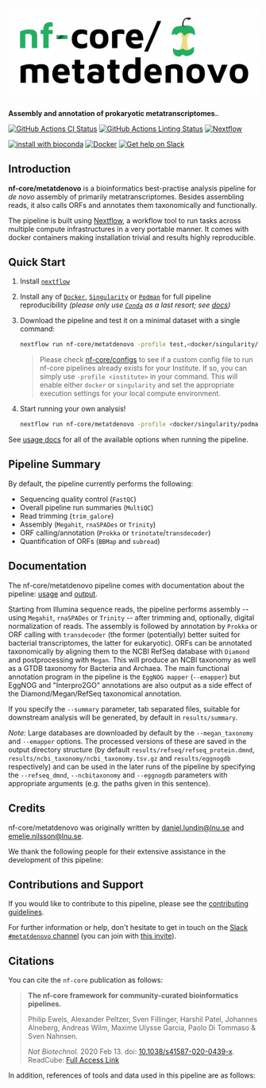 # ![nf-core/metatdenovo](docs/images/nf-core-metatdenovo_logo.png)

**Assembly and annotation of prokaryotic metatranscriptomes.**.

[![GitHub Actions CI Status](https://github.com/nf-core/metatdenovo/workflows/nf-core%20CI/badge.svg)](https://github.com/nf-core/metatdenovo/actions)
[![GitHub Actions Linting Status](https://github.com/nf-core/metatdenovo/workflows/nf-core%20linting/badge.svg)](https://github.com/nf-core/metatdenovo/actions)
[![Nextflow](https://img.shields.io/badge/nextflow-%E2%89%A520.04.0-brightgreen.svg)](https://www.nextflow.io/)

[![install with bioconda](https://img.shields.io/badge/install%20with-bioconda-brightgreen.svg)](https://bioconda.github.io/)
[![Docker](https://img.shields.io/docker/automated/nfcore/metatdenovo.svg)](https://hub.docker.com/r/nfcore/metatdenovo)
[![Get help on Slack](http://img.shields.io/badge/slack-nf--core%20%23metatdenovo-4A154B?logo=slack)](https://nfcore.slack.com/channels/metatdenovo)

## Introduction

**nf-core/metatdenovo** is a bioinformatics best-practise analysis pipeline for *de novo* assembly of primarily metatranscriptomes.
Besides assembling reads, it also calls ORFs and annotates them taxonomically and functionally.

The pipeline is built using [Nextflow](https://www.nextflow.io), a workflow tool to run tasks across multiple compute infrastructures in a very portable manner. It comes with docker containers making installation trivial and results highly reproducible.

## Quick Start

1. Install [`nextflow`](https://nf-co.re/usage/installation)

2. Install any of [`Docker`](https://docs.docker.com/engine/installation/), [`Singularity`](https://www.sylabs.io/guides/3.0/user-guide/) or [`Podman`](https://podman.io/) for full pipeline reproducibility _(please only use [`Conda`](https://conda.io/miniconda.html) as a last resort; see [docs](https://nf-co.re/usage/configuration#basic-configuration-profiles))_

3. Download the pipeline and test it on a minimal dataset with a single command:

    ```bash
    nextflow run nf-core/metatdenovo -profile test,<docker/singularity/podman/conda/institute>
    ```

    > Please check [nf-core/configs](https://github.com/nf-core/configs#documentation) to see if a custom config file to run nf-core pipelines already exists for your Institute. If so, you can simply use `-profile <institute>` in your command. This will enable either `docker` or `singularity` and set the appropriate execution settings for your local compute environment.

4. Start running your own analysis!

    ```bash
    nextflow run nf-core/metatdenovo -profile <docker/singularity/podman/conda/institute> --input '*_R{1,2}.fastq.gz' --emapper --megan_taxonomy --summary
    ```

See [usage docs](https://nf-co.re/metatdenovo/usage) for all of the available options when running the pipeline.

## Pipeline Summary

By default, the pipeline currently performs the following:

* Sequencing quality control (`FastQC`)
* Overall pipeline run summaries (`MultiQC`)
* Read trimming (`trim_galore`)
* Assembly (`Megahit`, `rnaSPADes` or `Trinity`)
* ORF calling/annotation (`Prokka` or `trinotate`/`transdecoder`)
* Quantification of ORFs (`BBMap` and `subread`)

## Documentation

The nf-core/metatdenovo pipeline comes with documentation about the pipeline: [usage](https://nf-co.re/metatdenovo/usage) and [output](https://nf-co.re/metatdenovo/output).

Starting from Illumina sequence reads, the pipeline performs assembly -- using `Megahit`, `rnaSPADes` or `Trinity` -- after trimming and, optionally, digital normalization of reads.
The assembly is followed by annotation by `Prokka` or ORF calling with `transdecoder` (the former (potentially) better suited for bacterial transcriptomes, the latter for eukaryotic).
ORFs can be annotated taxonomically by aligning them to the NCBI RefSeq database with `Diamond` and postprocessing with `Megan`.
This will produce an NCBI taxonomy as well as a GTDB taxonomy for Bacteria and Archaea.
The main functional annotation program in the pipeline is the `EggNOG mapper` (`--emapper`) but EggNOG and "Interpro2GO" annotations are also output as a side effect of the Diamond/Megan/RefSeq taxonomical annotation.

If you specify the `--summary` parameter, tab separated files, suitable for downstream analysis will be generated, by default in `results/summary`.

*Note:* Large databases are downloaded by default by the `--megan_taxonomy` and `--emapper` options.
The processed versions of these are saved in the output directory structure (by default `results/refseq/refseq_protein.dmnd`, `results/ncbi_taxonomy/ncbi_taxonomy.tsv.gz` and `results/eggnogdb` respectively) and can be used in the later runs of the pipeline by specifying the `--refseq_dmnd`, `--ncbitaxonomy` and `--eggnogdb` parameters with appropriate arguments (e.g. the paths given in this sentence).

## Credits

nf-core/metatdenovo was originally written by daniel.lundin@lnu.se and emelie.nilsson@lnu.se.

We thank the following people for their extensive assistance in the development
of this pipeline:

## Contributions and Support

If you would like to contribute to this pipeline, please see the [contributing guidelines](.github/CONTRIBUTING.md).

For further information or help, don't hesitate to get in touch on the [Slack `#metatdenovo` channel](https://nfcore.slack.com/channels/metatdenovo) (you can join with [this invite](https://nf-co.re/join/slack)).

## Citations

<!-- TODO nf-core: Add citation for pipeline after first release. Uncomment lines below and update Zenodo doi. -->
<!-- If you use  nf-core/metatdenovo for your analysis, please cite it using the following doi: [10.5281/zenodo.XXXXXX](https://doi.org/10.5281/zenodo.XXXXXX) -->

You can cite the `nf-core` publication as follows:

> **The nf-core framework for community-curated bioinformatics pipelines.**
>
> Philip Ewels, Alexander Peltzer, Sven Fillinger, Harshil Patel, Johannes Alneberg, Andreas Wilm, Maxime Ulysse Garcia, Paolo Di Tommaso & Sven Nahnsen.
>
> _Nat Biotechnol._ 2020 Feb 13. doi: [10.1038/s41587-020-0439-x](https://dx.doi.org/10.1038/s41587-020-0439-x).
> ReadCube: [Full Access Link](https://rdcu.be/b1GjZ)

In addition, references of tools and data used in this pipeline are as follows:

<!-- TODO nf-core: Add bibliography of tools and data used in your pipeline -->
